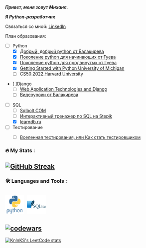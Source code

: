 ***Привет, меня зовут Михаил.***

***Я Python-разработчик***

Связаться со мной:
[Linkedln](www.linkedin.com/in/iurinmikhail)

План образования:
- [ ] Python
    - [X] [Добрый, добрый python от Балакирева](https://stepik.org/cert/1712915)
    - [X] [Поколение python для начинающих от Гуева](https://stepik.org/cert/1585195)
    - [X] [Поколение python для продвинутых от Гуева](https://stepik.org/cert/1627241)
    - [X] [Getting Started with Python University of Michigan](https://www.coursera.org/account/accomplishments/certificate/QV65R2U4XHD5)
    - [ ] [CS50 2022 Harvard University](https://www.youtube.com/playlist?list=PLpiMfMtZd6bIgJC-jpo20wAG6vOnRC5Y1)
- [ ]Django
    - [ ]  [Web Application Technologies and Django](https://www.coursera.org/learn/django-database-web-apps/home/week/1)
    - [ ]  [Видеоуроки от Балакирева](https://www.youtube.com/playlist?list=PLA0M1Bcd0w8xO_39zZll2u1lz_Q-Mwn1F)
- [ ] SQL
    - [ ] [Sqlbolt.COM](https://sqlbolt.com/) 
    - [ ] [Интерактивный тренажер по SQL на Stepik](https://stepik.org/course/63054/syllabus)
    - [X] [learndb.ru](https://learndb.ru/courses)
- [ ] Тестирование
    - [ ] [Вселенная тестирования, или Как стать тестировщиком](https://stepik.org/course/118842/syllabus)
    

### :fire: My Stats :
[![GitHub Streak](http://github-readme-streak-stats.herokuapp.com?user=myuri001&theme=dark&background=000000)](https://git.io/streak-stats)
---
### :hammer_and_wrench: Languages and Tools :
<img src="https://github.com/devicons/devicon/blob/master/icons/python/python-original-wordmark.svg" title="Python" alt="Python" width="60" height="60"/>&nbsp;
<img src="https://github.com/devicons/devicon/blob/master/icons/sqlite/sqlite-original-wordmark.svg" title="SQLite" alt="SQLite" width="60" height="60"/>&nbsp;
---
[![codewars](https://www.codewars.com/users/myuri001/badges/large)](https://www.codewars.com/users/myuri001)   
---
[![KnlnKS's LeetCode stats](https://leetcode-stats-six.vercel.app/api?username=myurin001&theme=dark)](https://leetcode.com/myurin001/)



